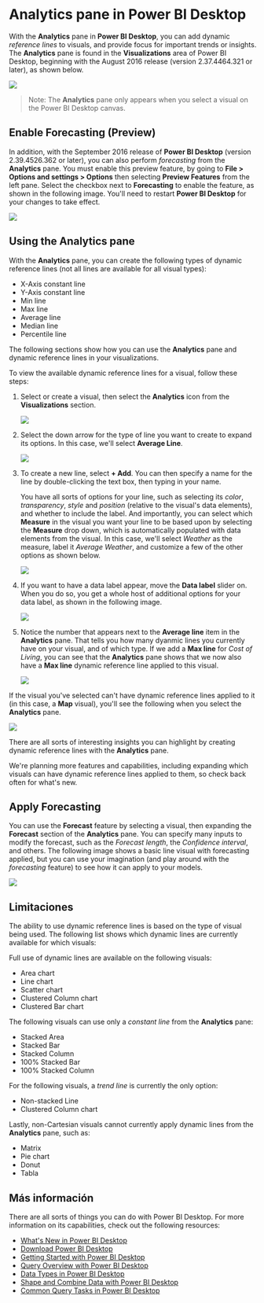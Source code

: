 <properties
   pageTitle="Analytics pane in Power BI Desktop"
   description="Create dynamic reference lines for visuals in Power BI Desktop"
   services="powerbi"
   documentationCenter=""
   authors="davidiseminger"
   manager="mblythe"
   backup=""
   editor=""
   tags=""
   qualityFocus="no"
   qualityDate=""/>

<tags
   ms.service="powerbi"
   ms.devlang="NA"
   ms.topic="article"
   ms.tgt_pltfrm="NA"
   ms.workload="powerbi"
   ms.date="09/08/2016"
   ms.author="davidi"/>


# Analytics pane in Power BI Desktop

With the <bpt id="p1">**</bpt>Analytics<ept id="p1">**</ept> pane in <bpt id="p2">**</bpt>Power BI Desktop<ept id="p2">**</ept>, you can add dynamic <bpt id="p3">*</bpt>reference lines<ept id="p3">*</ept> to visuals, and provide focus for important trends or insights. The <bpt id="p1">**</bpt>Analytics<ept id="p1">**</ept> pane is found in the <bpt id="p2">**</bpt>Visualizations<ept id="p2">**</ept> area of Power BI Desktop, beginning with the August 2016 release (version 2.37.4464.321 or later), as shown below.

![](media/powerbi-desktop-analytics-pane/Analytics-pane_1.png)

>   Note: The <bpt id="p1">**</bpt>Analytics<ept id="p1">**</ept> pane only appears when you select a visual on the Power BI Desktop canvas.

## Enable Forecasting (Preview)

In addition, with the September 2016 release of <bpt id="p1">**</bpt>Power BI Desktop<ept id="p1">**</ept> (version 2.39.4526.362 or later), you can also perform <bpt id="p2">*</bpt>forecasting<ept id="p2">*</ept> from the <bpt id="p3">**</bpt>Analytics<ept id="p3">**</ept> pane. You must enable this preview feature, by going to <bpt id="p1">**</bpt>File &gt; Options and settings &gt; Options<ept id="p1">**</ept> then selecting <bpt id="p2">**</bpt>Preview Features<ept id="p2">**</ept> from the left pane. Select the checkbox next to <bpt id="p1">**</bpt>Forecasting<ept id="p1">**</ept> to enable the feature, as shown in the following image. You'll need to restart <bpt id="p1">**</bpt>Power BI Desktop<ept id="p1">**</ept> for your changes to take effect.

![](media/powerbi-desktop-analytics-pane/Analytics-pane_1b.png)

## Using the Analytics pane

With the <bpt id="p1">**</bpt>Analytics<ept id="p1">**</ept> pane, you can create the following types of dynamic reference lines (not all lines are available for all visual types):

-   X-Axis constant line
-   Y-Axis constant line
-   Min line
-   Max line
-   Average line
-   Median line
-   Percentile line

The following sections show how you can use the <bpt id="p1">**</bpt>Analytics<ept id="p1">**</ept> pane and dynamic reference lines in your visualizations.

To view the available dynamic reference lines for a visual, follow these steps:

1.  Select or create a visual, then select the <bpt id="p1">**</bpt>Analytics<ept id="p1">**</ept> icon from the <bpt id="p2">**</bpt>Visualizations<ept id="p2">**</ept> section.

    ![](media/powerbi-desktop-analytics-pane/Analytics-pane_2.png)

2.  Select the down arrow for the type of line you want to create to expand its options. In this case, we'll select <bpt id="p1">**</bpt>Average Line<ept id="p1">**</ept>.

    ![](media/powerbi-desktop-analytics-pane/Analytics-pane_3.png)

3.  To create a new line, select <bpt id="p1">**</bpt>+ Add<ept id="p1">**</ept>. You can then specify a name for the line by double-clicking the text box, then typing in your name.

    You have all sorts of options for your line, such as selecting its <bpt id="p1">*</bpt>color<ept id="p1">*</ept>, <bpt id="p2">*</bpt>transparency<ept id="p2">*</ept>, <bpt id="p3">*</bpt>style<ept id="p3">*</ept> and <bpt id="p4">*</bpt>position<ept id="p4">*</ept> (relative to the visual's data elements), and whether to include the label. And importantly, you can select which <bpt id="p1">**</bpt>Measure<ept id="p1">**</ept> in the visual you want your line to be based upon by selecting the <bpt id="p2">**</bpt>Measure<ept id="p2">**</ept> drop down, which is automatically populated with data elements from the visual. In this case, we'll select <bpt id="p1">*</bpt>Weather<ept id="p1">*</ept> as the measure, label it <bpt id="p2">*</bpt>Average Weather<ept id="p2">*</ept>, and customize a few of the other options as shown below.

    ![](media/powerbi-desktop-analytics-pane/Analytics-pane_4.png)

4.  If you want to have a data label appear, move the <bpt id="p1">**</bpt>Data label<ept id="p1">**</ept> slider on. When you do so, you get a whole host of additional options for your data label, as shown in the following image.

    ![](media/powerbi-desktop-analytics-pane/Analytics-pane_5.png)

5.  Notice the number that appears next to the <bpt id="p1">**</bpt>Average line<ept id="p1">**</ept> item in the <bpt id="p2">**</bpt>Analytics<ept id="p2">**</ept> pane. That tells you how many dyanmic lines you currently have on your visual, and of which type. If we add a <bpt id="p1">**</bpt>Max line<ept id="p1">**</ept> for <bpt id="p2">*</bpt>Cost of Living<ept id="p2">*</ept>, you can see that the <bpt id="p3">**</bpt>Analytics<ept id="p3">**</ept> pane shows that we now also have a <bpt id="p4">**</bpt>Max line<ept id="p4">**</ept> dynamic reference line applied to this visual.

    ![](media/powerbi-desktop-analytics-pane/Analytics-pane_6.png)

If the visual you've selected can't have dynamic reference lines applied to it (in this case, a <bpt id="p1">**</bpt>Map<ept id="p1">**</ept> visual), you'll see the following when you select the <bpt id="p2">**</bpt>Analytics<ept id="p2">**</ept> pane.

![](media/powerbi-desktop-analytics-pane/Analytics-pane_7.png)


There are all sorts of interesting insights you can highlight by creating dynamic reference lines with the <bpt id="p1">**</bpt>Analytics<ept id="p1">**</ept> pane.

We're planning more features and capabilities, including expanding which visuals can have dynamic reference lines applied to them, so check back often for what's new.

## Apply Forecasting

You can use the <bpt id="p1">**</bpt>Forecast<ept id="p1">**</ept> feature by selecting a visual, then expanding the <bpt id="p2">**</bpt>Forecast<ept id="p2">**</ept> section of the <bpt id="p3">**</bpt>Analytics<ept id="p3">**</ept> pane. You can specify many inputs to modify the forecast, such as the <bpt id="p1">*</bpt>Forecast length<ept id="p1">*</ept>, the <bpt id="p2">*</bpt>Confidence interval<ept id="p2">*</ept>, and others. The following image shows a basic line visual with forecasting applied, but you can use your imagination (and play around with the <bpt id="p1">*</bpt>forecasting<ept id="p1">*</ept> feature) to see how it can apply to your models.

![](media/powerbi-desktop-analytics-pane/Analytics-pane_8.png)

## Limitaciones

The ability to use dynamic reference lines is based on the type of visual being used. The following list shows which dynamic lines are currently available for which visuals:

Full use of dynamic lines are available on the following visuals:

-   Area chart
-   Line chart
-   Scatter chart
-   Clustered Column chart
-   Clustered Bar chart

The following visuals can use only a <bpt id="p1">*</bpt>constant line<ept id="p1">*</ept> from the <bpt id="p2">**</bpt>Analytics<ept id="p2">**</ept> pane:

-   Stacked Area
-   Stacked Bar
-   Stacked Column
-   100% Stacked Bar
-   100% Stacked Column

For the following visuals, a <bpt id="p1">*</bpt>trend line<ept id="p1">*</ept> is currently the only option:

-   Non-stacked Line
-   Clustered Column chart

Lastly, non-Cartesian visuals cannot currently apply dynamic lines from the <bpt id="p1">**</bpt>Analytics<ept id="p1">**</ept> pane, such as:

-   Matrix
-   Pie chart
-   Donut
-   Tabla


## Más información

There are all sorts of things you can do with Power BI Desktop. For more information on its capabilities, check out the following resources:

-   [What's New in Power BI Desktop](powerbi-desktop-latest-update.md)
-   [Download Power BI Desktop](powerbi-desktop-get-the-desktop.md)
-   [Getting Started with Power BI Desktop](powerbi-desktop-getting-started.md)
-   [Query Overview with Power BI Desktop](powerbi-desktop-query-overview.md)
-   [Data Types in Power BI Desktop](powerbi-desktop-data-types.md)
-   [Shape and Combine Data with Power BI Desktop](powerbi-desktop-shape-and-combine-data.md)
-   [Common Query Tasks in Power BI Desktop](powerbi-desktop-common-query-tasks.md)    




 
